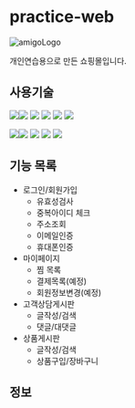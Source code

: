# practice-web

![amigoLogo](https://user-images.githubusercontent.com/111833798/230321286-a28c612d-0957-4e3a-b963-ad485064a980.png)




개인연습용으로 만든 쇼핑몰입니다.

## 사용기술

<img src="https://img.shields.io/badge/HTML5-E34F26?style=for-the-badge&logo=HTML5&logoColor=white"><img src="https://img.shields.io/badge/CSS3-1572B6?style=for-the-badge&logo=CSS3&logoColor=white">
<img src="https://img.shields.io/badge/JS-F7DF1E?style=for-the-badge&logo=JavaScript&logoColor=white">
<img src="https://img.shields.io/badge/jQuery-0769AD?style=for-the-badge&logo=jQuery&logoColor=white">
<img src="https://img.shields.io/badge/Bootstrap-7952B3?style=for-the-badge&logo=Bootstrap&logoColor=white">
<img src="https://img.shields.io/badge/Bootstrap-005F0F?style=for-the-badge&logo=Bootstrap&logoColor=white">


<img src="https://img.shields.io/badge/Spring-6DB33F?style=for-the-badge&logo=Spring&logoColor=white"><img src="https://img.shields.io/badge/Tomcat-F8DC75?style=for-the-badge&logo=ApacheTomcat&logoColor=white">
<img src="https://img.shields.io/badge/MariaDB-003545?style=for-the-badge&logo=MariaDB&logoColor=white">
<img src="https://img.shields.io/badge/Python-3776AB?style=for-the-badge&logo=Python&logoColor=white">
<img src="https://img.shields.io/badge/Amazon EC2-FF9900?style=for-the-badge&logo=Amazon EC2&logoColor=white">

## 기능 목록

* 로그인/회원가입
  * 유효성검사
  * 중복아이디 체크
  * 주소조회
  * 이메일인증
  * 휴대폰인증
* 마이페이지
  * 찜 목록
  * 결제목록(예정)
  * 회원정보변경(예정)
* 고객상담게시판
  * 글작성/검색
  * 댓글/대댓글
* 상품게시판
  * 글작성/검색
  * 상품구입/장바구니  

## 정보

